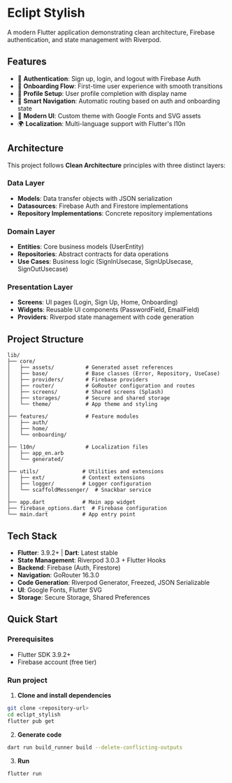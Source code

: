 # Eclipt Stylish

A modern Flutter application demonstrating clean architecture, Firebase authentication, and state management with Riverpod.

## Features

- 🔐 **Authentication**: Sign up, login, and logout with Firebase Auth
- 🎨 **Onboarding Flow**: First-time user experience with smooth transitions
- 👤 **Profile Setup**: User profile completion with display name
- 🧭 **Smart Navigation**: Automatic routing based on auth and onboarding state
- 🎨 **Modern UI**: Custom theme with Google Fonts and SVG assets
- 🌍 **Localization**: Multi-language support with Flutter's l10n

## Architecture

This project follows **Clean Architecture** principles with three distinct layers:

### Data Layer
- **Models**: Data transfer objects with JSON serialization
- **Datasources**: Firebase Auth and Firestore implementations
- **Repository Implementations**: Concrete repository implementations

### Domain Layer
- **Entities**: Core business models (UserEntity)
- **Repositories**: Abstract contracts for data operations
- **Use Cases**: Business logic (SignInUsecase, SignUpUsecase, SignOutUsecase)

### Presentation Layer
- **Screens**: UI pages (Login, Sign Up, Home, Onboarding)
- **Widgets**: Reusable UI components (PasswordField, EmailField)
- **Providers**: Riverpod state management with code generation

## Project Structure

```
lib/
├── core/
│   ├── assets/          # Generated asset references
│   ├── base/            # Base classes (Error, Repository, UseCase)
│   ├── providers/       # Firebase providers
│   ├── router/          # GoRouter configuration and routes
│   ├── screens/         # Shared screens (Splash)
│   ├── storages/        # Secure and shared storage
│   └── theme/           # App theme and styling
│
├── features/            # Feature modules
│   ├── auth/            
│   ├── home/
│   └── onboarding/
│
├── l10n/                # Localization files
│   ├── app_en.arb
│   └── generated/
│
├── utils/              # Utilities and extensions
│   ├── ext/            # Context extensions
│   ├── logger/         # Logger configuration
│   └── scaffoldMessenger/  # Snackbar service
│
├── app.dart            # Main app widget
├── firebase_options.dart  # Firebase configuration
└── main.dart           # App entry point
```

## Tech Stack

- **Flutter**: 3.9.2+ | **Dart**: Latest stable
- **State Management**: Riverpod 3.0.3 + Flutter Hooks
- **Backend**: Firebase (Auth, Firestore)
- **Navigation**: GoRouter 16.3.0
- **Code Generation**: Riverpod Generator, Freezed, JSON Serializable
- **UI**: Google Fonts, Flutter SVG
- **Storage**: Secure Storage, Shared Preferences

## Quick Start

### Prerequisites
- Flutter SDK 3.9.2+
- Firebase account (free tier)

### Run project

1. **Clone and install dependencies**
```bash
git clone <repository-url>
cd eclipt_stylish
flutter pub get
```

2. **Generate code**
```bash
dart run build_runner build --delete-conflicting-outputs
```

3. **Run**
```bash
flutter run
```